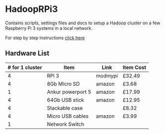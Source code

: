 # HadoopRPi3
Contains scripts, settings files and docs to setup a Hadoop cluster on a few Raspberry Pi 3 systems in a local network.

For step by step Instructions [click here](docs/HadoopRPi3-setup.txt)

## Hardware List

| # for 1 cluster |	Item |	Link | Item Cost |
| --- | --- | --- | --- |
| 4 |	RPi 3 |	modmypi |	£32.49 |
| 4	| 8Gb Micro SD | amazon | £3.68 |
| 1	| Ankur powerport 5 | amazon | £17.99 |
| 4	| 64Gb USB stick | amazon | £12.95 |
| 4	| Stackable case | | £8.32 |
| 4	| Micro USB cables | amazon | £3.99 |
| 1	| Network Switch | | |	
